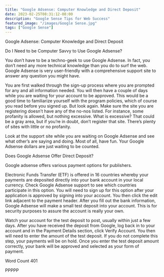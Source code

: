 ```yaml
---
title: "Google Adsense: Computer Knowledge and Direct Deposit"
date: 2023-02-25T08:31:12-08:00
description: "Google Sense Tips for Web Success"
featured_image: "/images/Google Sense.jpg"
tags: ["Google Sense"]
---
```


Google Adsense: Computer Knowledge and Direct Deposit

Do I Need to be Computer Savvy to Use Google Adsense?

You don’t have to be a techno-geek to use Google Adsense.  In fact, you don’t need any more technical knowledge than you do to surf the web.  Google Adsense is very user-friendly with a comprehensive support site to answer any question you might have. 

You are first walked through the sign-up process where you are prompted for any and all information needed.  You will then have a couple of days while you are waiting for your account to be approved.  This would be a good time to familiarize yourself with the program policies, which of course you read before you signed up.  But look again.  Make sure the site you are registering doesn’t have any of the no-nos listed.  For instance, some profanity is allowed, but nothing excessive.  What is excessive?  That could be a gray area, but if you’re in doubt, don’t register that site.  There’s plenty of sites with little or no profanity.

Look at the support site while you are waiting on Google Adsense and see what other’s are saying and doing.  Most of all, have fun.  Your Google Adsense dollars are just waiting to be counted.

Does Google Adsense Offer Direct Deposit?

Google adsense offers various payment options for publishers.  

Electronic Funds Transfer (ETF) is offered in 16 countries whereby your payments are deposited directly into your bank account in your local currency.  Check Google Adsense support to see which countries participate in this option.  You will need to sign up for  this option after your application is approved by signing into your account. You then click the edit link adjacent to the payment header.  After you fill out the bank information, Google Adsense will make a small test deposit into your account.  This is for security purposes to assure the account is really your own. 

Watch your account for the test deposit to post, usually within just a few days.  After you have received the deposit from Google, log back in to your account and in the Payment Details section, click Verify Account.  You then will need to enter the amount of the test deposit.  If you do not complete this step, your payments will be on hold.  Once you enter the test deposit amount correctly, your bank will be approved and selected as your form of payment.

Word Count 401

PPPPP
